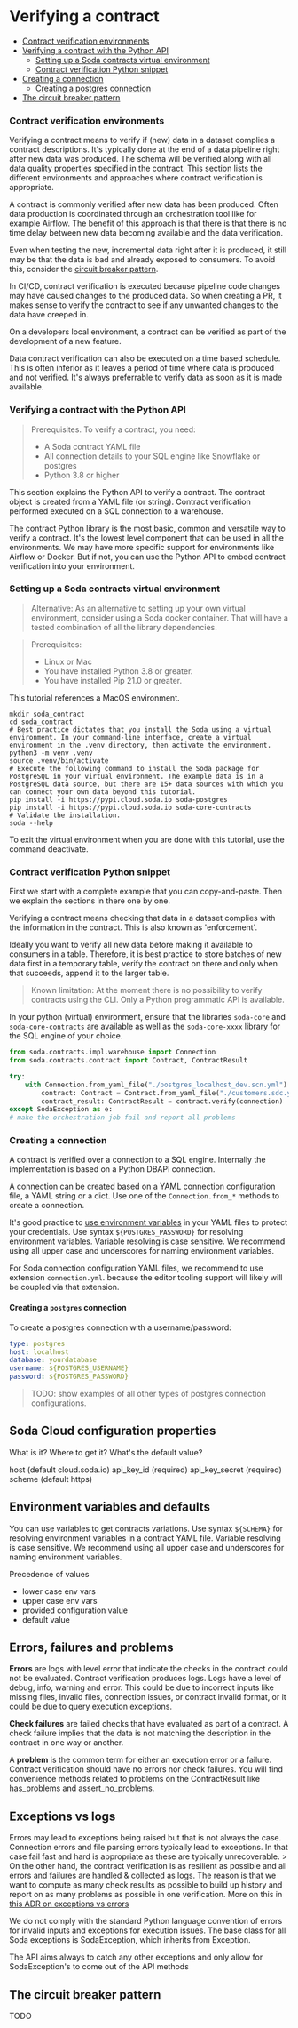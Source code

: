 # Verifying a contract

* [Contract verification environments](#contract-verification-environments)
* [Verifying a contract with the Python API](#verifying-a-contract-with-the-python-api)
  * [Setting up a Soda contracts virtual environment](#setting-up-a-soda-contracts-virtual-environment)
  * [Contract verification Python snippet](#contract-verification-python-snippet)
* [Creating a connection](#creating-a-connection)
  * [Creating a postgres connection](#creating-a-postgres-connection)
* [The circuit breaker pattern](#the-circuit-breaker-pattern)


### Contract verification environments

Verifying a contract means to verify if (new) data in a dataset complies a contract descriptions.
It's typically done at the end of a data pipeline right after new data was produced.  The schema will
be verified along with all data quality properties specified in the contract. This section lists the
different environments and approaches where contract verification is appropriate.

A contract is commonly verified after new data has been produced. Often data production is coordinated
through an orchestration tool like for example Airflow. The benefit of this approach is that there is that
there is no time delay between new data becoming available and the data verification.

Even when testing the new, incremental data right after it is produced, it still may be that the
data is bad and already exposed to consumers.  To avoid this, consider the
[circuit breaker pattern](#the-circuit-breaker-pattern).

In CI/CD, contract verification is executed because pipeline code changes may have caused changes to the
produced data.  So when creating a PR, it makes sense to verify the contract to see if any unwanted changes
to the data have creeped in.

On a developers local environment, a contract can be verified as part of the development of a new
feature.

Data contract verification can also be executed on a time based schedule.  This is often inferior as
it leaves a period of time where data is produced and not verified.  It's always preferrable to verify
data as soon as it is made available.

### Verifying a contract with the Python API

> Prerequisites.  To verify a contract, you need:
> * A Soda contract YAML file
> * All connection details to your SQL engine like Snowflake or postgres
> * Python 3.8 or higher

This section explains the Python API to verify a contract.  The contract object is created from
a YAML file (or string). Contract verification performed executed on a SQL connection to a
warehouse.

The contract Python library is the most basic, common and versatile way to verify a contract.
It's the lowest level component that can be used in all the environments.  We may have more specific
support for environments like Airflow or Docker.  But if not, you can use the Python API to
embed contract verification into your environment.

### Setting up a Soda contracts virtual environment

> Alternative: As an alternative to setting up your own virtual environment, consider using
> a Soda docker container.  That will have a tested combination of all the library dependencies.

> Prerequisites:
> * Linux or Mac
> * You have installed Python 3.8 or greater.
> * You have installed Pip 21.0 or greater.

This tutorial references a MacOS environment.

```shell
mkdir soda_contract
cd soda_contract
# Best practice dictates that you install the Soda using a virtual environment. In your command-line interface, create a virtual environment in the .venv directory, then activate the environment.
python3 -m venv .venv
source .venv/bin/activate
# Execute the following command to install the Soda package for PostgreSQL in your virtual environment. The example data is in a PostgreSQL data source, but there are 15+ data sources with which you can connect your own data beyond this tutorial.
pip install -i https://pypi.cloud.soda.io soda-postgres
pip install -i https://pypi.cloud.soda.io soda-core-contracts
# Validate the installation.
soda --help
```

To exit the virtual environment when you are done with this tutorial, use the command deactivate.

### Contract verification Python snippet

First we start with a complete example that you can copy-and-paste.  Then we explain the sections in there one by one.

Verifying a contract means checking that data in a dataset complies with the information in the contract. This is
also known as 'enforcement'.

Ideally you want to verify all new data before making it available to consumers in a table.  Therefore, it is best
practice to store batches of new data first in a temporary table, verify the contract on there and only when that
succeeds, append it to the larger table.

> Known limitation: At the moment there is no possibility to verify contracts using the CLI. Only a
> Python programmatic API is available.

In your python (virtual) environment, ensure that the libraries `soda-core` and `soda-core-contracts` are available
as well as the `soda-core-xxxx` library for the SQL engine of your choice.

```python
from soda.contracts.impl.warehouse import Connection
from soda.contracts.contract import Contract, ContractResult

try:
    with Connection.from_yaml_file("./postgres_localhost_dev.scn.yml") as connection:
        contract: Contract = Contract.from_yaml_file("./customers.sdc.yml")
        contract_result: ContractResult = contract.verify(connection)
except SodaException as e:
# make the orchestration job fail and report all problems
```

### Creating a connection

A contract is verified over a connection to a SQL engine. Internally the implementation is based on
a Python DBAPI connection.

A connection can be created based on a YAML connection configuration file, a YAML string or a dict.
Use one of the `Connection.from_*` methods to create a connection.

It's good practice to [use environment variables](#environment-variables-and-defaults) in your YAML
files to protect your credentials. Use syntax `${POSTGRES_PASSWORD}` for resolving environment variables.
Variable resolving is case sensitive. We recommend using all upper case and underscores for naming
environment variables.

For Soda connection configuration YAML files, we recommend to use extension `connection.yml`. because
the editor tooling support will likely will be coupled via that extension.

#### Creating a `postgres` connection

To create a postgres connection with a username/password:
```yaml
type: postgres
host: localhost
database: yourdatabase
username: ${POSTGRES_USERNAME}
password: ${POSTGRES_PASSWORD}
```

> TODO: show examples of all other types of postgres connection configurations.

## Soda Cloud configuration properties

What is it?  Where to get it?  What's the default value?

host (default cloud.soda.io)
api_key_id (required)
api_key_secret (required)
scheme (default https)

## Environment variables and defaults

You can use variables to get contracts variations. Use syntax `${SCHEMA}` for resolving environment variables in a contract YAML file.
Variable resolving is case sensitive. We recommend using all upper case and underscores for naming environment variables.

Precedence of values
* lower case env vars
* upper case env vars
* provided configuration value
* default value

## Errors, failures and problems

**Errors** are logs with level error that indicate the checks in the contract could not be evaluated. Contract verification
produces logs. Logs have a level of debug, info, warning and error. This could be due to incorrect inputs like missing files,
invalid files, connection issues, or contract invalid format, or it could be due to query execution exceptions.

**Check failures** are failed checks that have evaluated as part of a contract. A check failure implies that the data is
not matching the description in the contract in one way or another.

A **problem** is the common term for either an execution error or a failure.  Contract verification should have no errors nor
check failures. You will find convenience methods related to problems on the ContractResult like has_problems and
assert_no_problems.

## Exceptions vs logs

Errors may lead to exceptions being raised but that is not always the
case. Connection errors and file parsing errors typically lead to exceptions. In that case fail fast and hard is appropriate as
these are typically unrecoverable. > On the other hand, the contract verification is as resilient as possible and all errors and
failures are handled & collected as logs. The reason is that we want to compute as many check results as possible to build up
history and report on as many problems as possible in one verification.  More on this in
[this ADR on exceptions vs errors](../adr/03_exceptions_vs_error_logs)

We do not comply with the standard Python language convention of errors for invalid inputs and exceptions
for execution issues. The base class for all Soda exceptions is SodaException, which inherits from Exception.

The API aims always to catch any other exceptions and only allow for SodaException's to come out of the
API methods

## The circuit breaker pattern

TODO
